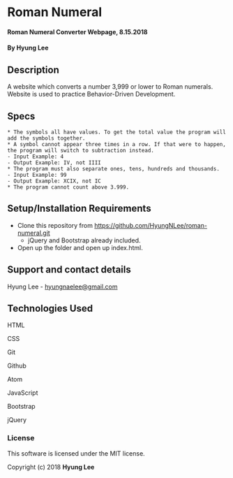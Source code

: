 # Roman Numeral

#### Roman Numeral Converter Webpage, 8.15.2018

#### By Hyung Lee

## Description

A website which converts a number 3,999 or lower to Roman numerals. Website is
used to practice Behavior-Driven Development.

## Specs
	* The symbols all have values. To get the total value the program will add the symbols together.
	* A symbol cannot appear three times in a row. If that were to happen, the program will switch to subtraction instead.
    - Input Example: 4
    - Output Example: IV, not IIII
	* The program must also separate ones, tens, hundreds and thousands.
    - Input Example: 99
    - Output Example: XCIX, not IC
	* The program cannot count above 3.999.

## Setup/Installation Requirements

* Clone this repository from https://github.com/HyungNLee/roman-numeral.git
  * jQuery and Bootstrap already included.
* Open up the folder and open up index.html.

## Support and contact details

Hyung Lee - hyungnaelee@gmail.com

## Technologies Used

HTML

CSS

Git

Github

Atom

JavaScript

Bootstrap

jQuery

### License

This software is licensed under the MIT license.

Copyright (c) 2018 **Hyung Lee**
